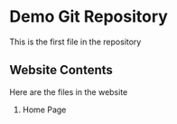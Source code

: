 # Demo Git Repository

This is the first file in the repository

## Website Contents

Here are the files in the website 

1. Home Page
